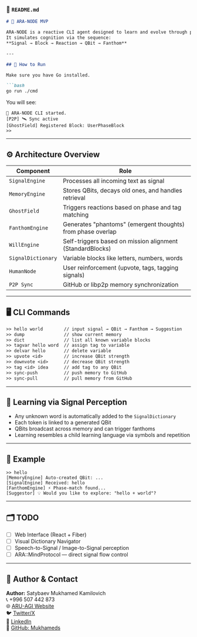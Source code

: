 

### 📄 `README.md`

````md
# 🧠 ARA-NODE MVP

ARA-NODE is a reactive CLI agent designed to learn and evolve through pure signal interaction.  
It simulates cognition via the sequence:  
**Signal → Block → Reaction → QBit → Fanthom**

---

## 🚀 How to Run

Make sure you have Go installed.

```bash
go run ./cmd
````

You will see:

```
🧠 ARA-NODE CLI started.
[P2P] 🛰️ Sync active
[GhostField] Registered Block: UserPhaseBlock
>> 
```

---

## ⚙️ Architecture Overview

| Component          | Role                                                        |
| ------------------ | ----------------------------------------------------------- |
| `SignalEngine`     | Processes all incoming text as signal                       |
| `MemoryEngine`     | Stores QBits, decays old ones, and handles retrieval        |
| `GhostField`       | Triggers reactions based on phase and tag matching          |
| `FanthomEngine`    | Generates "phantoms" (emergent thoughts) from phase overlap |
| `WillEngine`       | Self-triggers based on mission alignment (StandardBlocks)   |
| `SignalDictionary` | Variable blocks like letters, numbers, words                |
| `HumanNode`        | User reinforcement (upvote, tags, tagging signals)          |
| `P2P Sync`         | GitHub or libp2p memory synchronization                     |

---

## 🖥️ CLI Commands

```txt
>> hello world        // input signal → QBit → Fanthom → Suggestion
>> dump               // show current memory
>> dict               // list all known variable blocks
>> tagvar hello word  // assign tag to variable
>> delvar hello       // delete variable
>> upvote <id>        // increase QBit strength
>> downvote <id>      // decrease QBit strength
>> tag <id> idea      // add tag to any QBit
>> sync-push          // push memory to GitHub
>> sync-pull          // pull memory from GitHub
```

---

## 🔁 Learning via Signal Perception

* Any unknown word is automatically added to the `SignalDictionary`
* Each token is linked to a generated QBit
* QBits broadcast across memory and can trigger fanthoms
* Learning resembles a child learning language via symbols and repetition

---

## 📡 Example

```
>> hello
[MemoryEngine] Auto-created QBit: ...
[SignalEngine] Received: hello
[FanthomEngine] ⚡ Phase-match found...
[Suggestor] 💡 Would you like to explore: "hello + world"?
```

---

## 🗂️ TODO

* [ ] Web Interface (React + Fiber)
* [ ] Visual Dictionary Navigator
* [ ] Speech-to-Signal / Image-to-Signal perception
* [ ] ARA::MindProtocol — direct signal flow control

---

## 👤 Author & Contact

**Author:** Satybaev Mukhamed Kamilovich  
📞 +996 507 442 873  
🌐 [ARU-AGI Website](https://mukhameds.github.io/ARU-AGI-Project/)  
🐦 [Twitter/X](https://x.com/redkms2025)  
🔗 [LinkedIn](https://www.linkedin.com/in/muhamed-satybaev-38b864362)  
📁 [GitHub: Mukhameds](https://github.com/Mukhameds)

